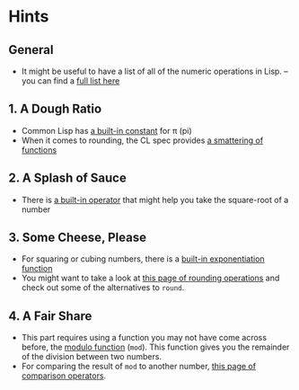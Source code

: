 # Hints

## General

- It might be useful to have a list of all of the numeric operations in Lisp.
– you can find a [full list here](http://l1sp.org/cl/12.1.1)

## 1. A Dough Ratio

- Common Lisp has [a built-in constant](http://l1sp.org/cl/pi) for π (pi) 
- When it comes to rounding, the CL spec provides [a smattering of
  functions](http://l1sp.org/cl/floor)

## 2. A Splash of Sauce

- There is [a built-in operator](http://l1sp.org/cl/sqrt) that might help you take the square-root of a number

## 3. Some Cheese, Please

- For squaring or cubing numbers, there is a [built-in exponentiation function](http://l1sp.org/cl/expt)
- You might want to take a look at [this page of rounding   operations](http://l1sp.org/cl/floor) and check out some of the alternatives to `round`.

## 4. A Fair Share

- This part requires using a function you may not have come across before, the [modulo
function](https://en.wikipedia.org/wiki/Modulo_operation) (`mod`). This function gives you the remainder of the division between two numbers.
- For comparing the result of `mod` to another number, [this page of comparison operators](http://l1sp.org/cl/=).
